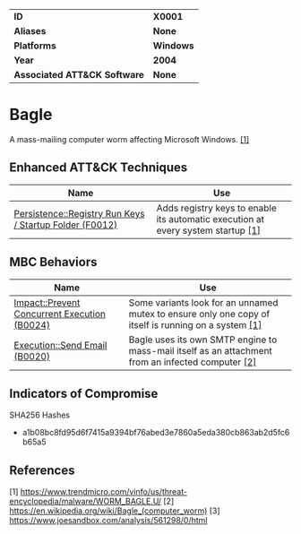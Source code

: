 
<table>
<tr>
<td><b>ID</b></td>
<td><b>X0001</b></td>
</tr>
<tr>
<td><b>Aliases</b></td>
<td><b>None</b></td>
</tr>
<tr>
<td><b>Platforms</b></td>
<td><b>Windows</b></td>
</tr>
<tr>
<td><b>Year</b></td>
<td><b>2004</b></td>
</tr>
<tr>
<td><b>Associated ATT&CK Software</b></td>
<td><b>None</b></td>
</tr>
</table>


# Bagle

A mass-mailing computer worm affecting Microsoft Windows. [[1]](#1)

Enhanced ATT&CK Techniques
---------
|Name|Use|
|---|---|
|[Persistence::Registry Run Keys / Startup Folder (F0012)](../persistence/registry-run-keys-startup-folder.md)|Adds registry keys to enable its automatic execution at every system startup  [[1]](#1)|

MBC Behaviors
---------
|Name|Use|
|---|---|
|[Impact::Prevent Concurrent Execution (B0024)](../execution/prevent-concurrent-execution.md)|Some variants look for an unnamed mutex to ensure only one copy of itself is running on a system  [[1]](#1)|
|[Execution::Send Email (B0020)](../execution/send-email.md)|Bagle uses its own SMTP engine to mass-mail itself as an attachment from an infected computer  [[2]](#2)|

Indicators of Compromise
------------------------
SHA256 Hashes
- a1b08bc8fd95d6f7415a9394bf76abed3e7860a5eda380cb863ab2d5fc6b65a5

## References

<a name="1">[1]</a> https://www.trendmicro.com/vinfo/us/threat-encyclopedia/malware/WORM_BAGLE.U/
<a name="2">[2]</a> https://en.wikipedia.org/wiki/Bagle_(computer_worm)
<a name="3">[3]</a> https://www.joesandbox.com/analysis/561298/0/html
